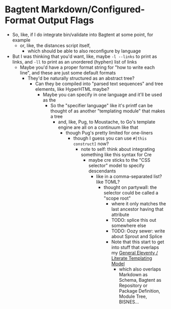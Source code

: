 # Bagtent Markdown/Configured-Format Output Flags

- So, like, if I do integrate bin/validate into Bagtent at some point, for example
  - or, like, the distances script itself,
    - which should be able to also reconfigure by language
- But I was thinking that you'd want, like, maybe `-l --links` to print as links, and `-ll` to print as an unordered (hyphen) list of links
  - Maybe you'd have a proper format string for "how to write each line", and these are just some default formats
    - They'd be naturally structured as an abstract tree?
      - Can they be compiled into "parsed text sequences" and tree elements, like HyperHTML maybe?
        - Maybe you can specify in one language and it'll be used as the
          - So the "specifier language" like it's printf can be thought of as another "templating module" that makes a tree
            - and, like, Pug, to Moustache, to Go's template engine are all on a continuum like that
              - though Pug's pretty limited for one-liners
                - though I guess you can use `#[this construct]` now?
                  - note to self: think about integrating something like this syntax for Cre
                    - maybe cre sticks to the "CSS selector" model to specify descendants
                      - like in a comma-separated list? like TOML?
                        - thought on partywall: the selector could be called a "scope root"
                          - where it only matches the last ancestor having that attribute
                          - TODO: splice this out somewhere else
                          - TODO: Oozy sewer: write about Sprout and Splice
                          - Note that this start to get into stuff that overlaps my [General Eleventy / Literate Templating Model](5cb3a1a6-4440-4680-b71c-4eb34b715856.md)
                            - which also overlaps Markdown as Schema, Bagtent as Repository or Package Definition, Module Tree, BISNES...
